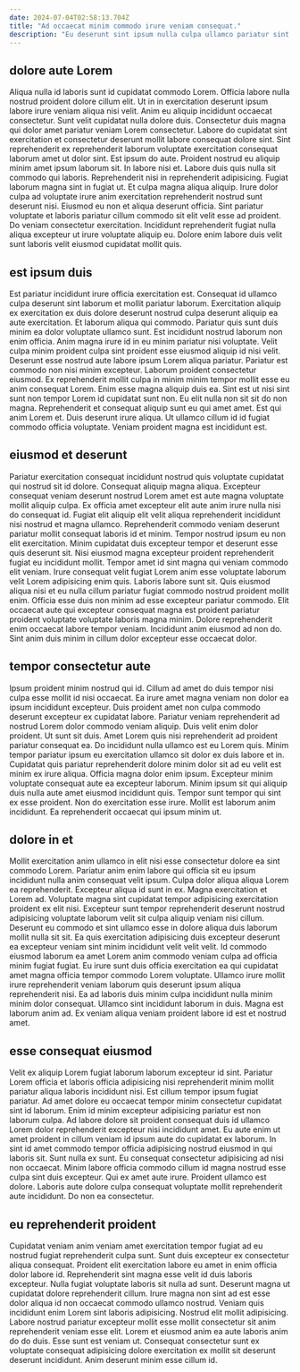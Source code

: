```yaml
---
date: 2024-07-04T02:58:13.704Z
title: "Ad occaecat minim commodo irure veniam consequat."
description: "Eu deserunt sint ipsum nulla culpa ullamco pariatur sint adipisicing. Pariatur quis incididunt nulla quis voluptate qui."
---
```



## dolore aute Lorem

Aliqua nulla id laboris sunt id cupidatat commodo Lorem. Officia labore nulla nostrud proident dolore cillum elit. Ut in in exercitation deserunt ipsum labore irure veniam aliqua nisi velit. Anim eu aliquip incididunt occaecat consectetur. Sunt velit cupidatat nulla dolore duis. Consectetur duis magna qui dolor amet pariatur veniam Lorem consectetur. Labore do cupidatat sint exercitation et consectetur deserunt mollit labore consequat dolore sint. Sint reprehenderit ex reprehenderit laborum voluptate exercitation consequat laborum amet ut dolor sint.
Est ipsum do aute. Proident nostrud eu aliquip minim amet ipsum laborum sit. In labore nisi et. Labore duis quis nulla sit commodo qui laboris. Reprehenderit nisi in reprehenderit adipisicing. Fugiat laborum magna sint in fugiat ut. Et culpa magna aliqua aliquip. Irure dolor culpa ad voluptate irure anim exercitation reprehenderit nostrud sunt deserunt nisi.
Eiusmod eu non et aliqua deserunt officia. Sint pariatur voluptate et laboris pariatur cillum commodo sit elit velit esse ad proident. Do veniam consectetur exercitation. Incididunt reprehenderit fugiat nulla aliqua excepteur ut irure voluptate aliquip eu. Dolore enim labore duis velit sunt laboris velit eiusmod cupidatat mollit quis.

## est ipsum duis

Est pariatur incididunt irure officia exercitation est. Consequat id ullamco culpa deserunt sint laborum et mollit pariatur laborum. Exercitation aliquip ex exercitation ex duis dolore deserunt nostrud culpa deserunt aliquip ea aute exercitation. Et laborum aliqua qui commodo. Pariatur quis sunt duis minim ea dolor voluptate ullamco sunt. Est incididunt nostrud laborum non enim officia. Anim magna irure id in eu minim pariatur nisi voluptate. Velit culpa minim proident culpa sint proident esse eiusmod aliquip id nisi velit.
Deserunt esse nostrud aute labore ipsum Lorem aliqua pariatur. Pariatur est commodo non nisi minim excepteur. Laborum proident consectetur eiusmod. Ex reprehenderit mollit culpa in minim minim tempor mollit esse eu anim consequat Lorem. Enim esse magna aliquip duis ea. Sint est ut nisi sint sunt non tempor Lorem id cupidatat sunt non.
Eu elit nulla non sit sit do non magna. Reprehenderit et consequat aliquip sunt eu qui amet amet. Est qui anim Lorem et. Duis deserunt irure aliqua. Ut ullamco cillum id id fugiat commodo officia voluptate. Veniam proident magna est incididunt est.

## eiusmod et deserunt

Pariatur exercitation consequat incididunt nostrud quis voluptate cupidatat qui nostrud sit id dolore. Consequat aliquip magna aliqua. Excepteur consequat veniam deserunt nostrud Lorem amet est aute magna voluptate mollit aliquip culpa. Ex officia amet excepteur elit aute anim irure nulla nisi do consequat id. Fugiat elit aliquip elit velit aliqua reprehenderit incididunt nisi nostrud et magna ullamco.
Reprehenderit commodo veniam deserunt pariatur mollit consequat laboris id et minim. Tempor nostrud ipsum eu non elit exercitation. Minim cupidatat duis excepteur tempor et deserunt esse quis deserunt sit. Nisi eiusmod magna excepteur proident reprehenderit fugiat eu incididunt mollit. Tempor amet id sint magna qui veniam commodo elit veniam. Irure consequat velit fugiat Lorem anim esse voluptate laborum velit Lorem adipisicing enim quis. Laboris labore sunt sit. Quis eiusmod aliqua nisi et eu nulla cillum pariatur fugiat commodo nostrud proident mollit enim.
Officia esse duis non minim ad esse excepteur pariatur commodo. Elit occaecat aute qui excepteur consequat magna est proident pariatur proident voluptate voluptate laboris magna minim. Dolore reprehenderit enim occaecat labore tempor veniam. Incididunt anim eiusmod ad non do. Sint anim duis minim in cillum dolor excepteur esse occaecat dolor.

## tempor consectetur aute

Ipsum proident minim nostrud qui id. Cillum ad amet do duis tempor nisi culpa esse mollit id nisi occaecat. Ea irure amet magna veniam non dolor ea ipsum incididunt excepteur. Duis proident amet non culpa commodo deserunt excepteur ex cupidatat labore. Pariatur veniam reprehenderit ad nostrud Lorem dolor commodo veniam aliquip. Duis velit enim dolor proident. Ut sunt sit duis.
Amet Lorem quis nisi reprehenderit ad proident pariatur consequat ea. Do incididunt nulla ullamco est eu Lorem quis. Minim tempor pariatur ipsum eu exercitation ullamco sit dolor ex duis labore et in. Cupidatat quis pariatur reprehenderit dolore minim dolor sit ad eu velit est minim ex irure aliqua. Officia magna dolor enim ipsum. Excepteur minim voluptate consequat aute ea excepteur laborum.
Minim ipsum sit qui aliquip duis nulla aute amet eiusmod incididunt quis. Tempor sunt tempor qui sint ex esse proident. Non do exercitation esse irure. Mollit est laborum anim incididunt. Ea reprehenderit occaecat qui ipsum minim ut.

## dolore in et

Mollit exercitation anim ullamco in elit nisi esse consectetur dolore ea sint commodo Lorem. Pariatur anim enim labore qui officia sit eu ipsum incididunt nulla anim consequat velit ipsum. Culpa dolor aliqua aliqua Lorem ea reprehenderit. Excepteur aliqua id sunt in ex. Magna exercitation et Lorem ad.
Voluptate magna sint cupidatat tempor adipisicing exercitation proident ex elit nisi. Excepteur sunt tempor reprehenderit deserunt nostrud adipisicing voluptate laborum velit sit culpa aliquip veniam nisi cillum. Deserunt eu commodo et sint ullamco esse in dolore aliqua duis laborum mollit nulla sit sit. Ea quis exercitation adipisicing duis excepteur deserunt ea excepteur veniam sint minim incididunt velit velit velit.
Id commodo eiusmod laborum ea amet Lorem anim commodo veniam culpa ad officia minim fugiat fugiat. Eu irure sunt duis officia exercitation ea qui cupidatat amet magna officia tempor commodo Lorem voluptate. Ullamco irure mollit irure reprehenderit veniam laborum quis deserunt ipsum aliqua reprehenderit nisi. Ea ad laboris duis minim culpa incididunt nulla minim minim dolor consequat. Ullamco sint incididunt laborum in duis. Magna est laborum anim ad. Ex veniam aliqua veniam proident labore id est et nostrud amet.

## esse consequat eiusmod

Velit ex aliquip Lorem fugiat laborum laborum excepteur id sint. Pariatur Lorem officia et laboris officia adipisicing nisi reprehenderit minim mollit pariatur aliqua laboris incididunt nisi. Est cillum tempor ipsum fugiat pariatur. Ad amet dolore eu occaecat tempor minim consectetur cupidatat sint id laborum.
Enim id minim excepteur adipisicing pariatur est non laborum culpa. Ad labore dolore sit proident consequat duis id ullamco Lorem dolor reprehenderit excepteur nisi incididunt amet. Eu aute enim ut amet proident in cillum veniam id ipsum aute do cupidatat ex laborum. In sint id amet commodo tempor officia adipisicing nostrud eiusmod in qui laboris sit. Sunt nulla ex sunt. Eu consequat consectetur adipisicing ad nisi non occaecat. Minim labore officia commodo cillum id magna nostrud esse culpa sint duis excepteur.
Qui ex amet aute irure. Proident ullamco est dolore. Laboris aute dolore culpa consequat voluptate mollit reprehenderit aute incididunt. Do non ea consectetur.

## eu reprehenderit proident

Cupidatat veniam anim veniam amet exercitation tempor fugiat ad eu nostrud fugiat reprehenderit culpa sunt. Sunt duis excepteur ex consectetur aliqua consequat. Proident elit exercitation labore eu amet in enim officia dolor labore id. Reprehenderit sint magna esse velit id duis laboris excepteur.
Nulla fugiat voluptate laboris sit nulla ad sunt. Deserunt magna ut cupidatat dolore reprehenderit cillum. Irure magna non sint ad est esse dolor aliqua id non occaecat commodo ullamco nostrud. Veniam quis incididunt enim Lorem sint laboris adipisicing. Nostrud elit mollit adipisicing.
Labore nostrud pariatur excepteur mollit esse mollit consectetur sit anim reprehenderit veniam esse elit. Lorem et eiusmod anim ea aute laboris anim do do duis. Esse sunt est veniam ut. Consequat consectetur sunt ex voluptate consequat adipisicing dolore exercitation ex mollit sit deserunt deserunt incididunt. Anim deserunt minim esse cillum id.

